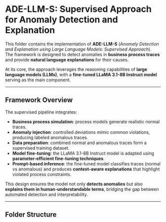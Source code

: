 # ADE-LLM-S: Supervised Approach for Anomaly Detection and Explanation

This folder contains the implementation of **ADE-LLM-S** (*Anomaly Detection and Explanation using Large Language Models: Supervised Approach*).  
The framework is designed to detect anomalies in **business process traces** and provide **natural language explanations** for their causes.  

At its core, the approach leverages the reasoning capabilities of **large language models (LLMs)**, with a **fine-tuned LLaMA 3.1-8B Instruct model** serving as the main component.  

---

## Framework Overview

The supervised pipeline integrates:
- **Business process simulation**: process models generate realistic normal traces.  
- **Anomaly injection**: controlled deviations mimic common violations, producing labeled anomalous traces.  
- **Data preparation**: combined normal and anomalous traces form a supervised training dataset.  
- **Model fine-tuning**: the LLaMA 3.1-8B Instruct model is adapted using **parameter-efficient fine-tuning techniques**.  
- **Prompt-based inference**: the fine-tuned model classifies traces (normal vs anomalous) and produces **context-aware explanations** that highlight violated process constraints.  

This design ensures the model not only **detects anomalies** but also **explains them in human-understandable terms**, bridging the gap between automated detection and interpretability.  

---

## Folder Structure


